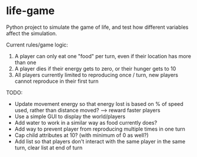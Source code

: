 # life-game
Python project to simulate the game of life, and test how different variables affect the simulation.

Current rules/game logic:
1. A player can only eat one "food" per turn, even if their location has more than one
2. A player dies if their energy gets to zero, or their hunger gets to 10
3. All players currently limited to reproducing once / turn, new players cannot reproduce in their first turn

TODO:
- Update movement energy so that energy lost is based on % of speed used, rather than distance moved? --> reward faster players
- Use a simple GUI to display the world/players
- Add water to work in a similar way as food currently does?
- Add way to prevent player from reproducing multiple times in one turn
- Cap child attributes at 10? (with minimum of 0 as well?)
- Add list so that players don't interact with the same player in the same turn, clear list at end of turn
